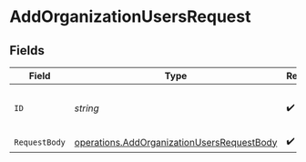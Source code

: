 # AddOrganizationUsersRequest


## Fields

| Field                                                                                                    | Type                                                                                                     | Required                                                                                                 | Description                                                                                              |
| -------------------------------------------------------------------------------------------------------- | -------------------------------------------------------------------------------------------------------- | -------------------------------------------------------------------------------------------------------- | -------------------------------------------------------------------------------------------------------- |
| `ID`                                                                                                     | *string*                                                                                                 | :heavy_check_mark:                                                                                       | The unique identifier of the organization.                                                               |
| `RequestBody`                                                                                            | [operations.AddOrganizationUsersRequestBody](../../models/operations/addorganizationusersrequestbody.md) | :heavy_check_mark:                                                                                       | N/A                                                                                                      |